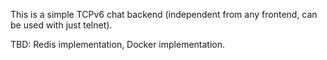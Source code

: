 This is a simple TCPv6 chat backend (independent from any frontend, can be used with just telnet).

TBD: Redis implementation, Docker implementation.